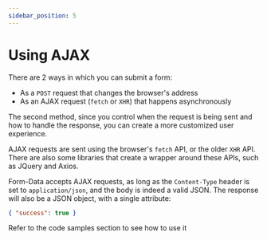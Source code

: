 ```yaml
---
sidebar_position: 5
---
```


# Using AJAX

There are 2 ways in which you can submit a form:
* As a `POST` request that changes the browser's address
* As an AJAX request (`fetch` or `XHR`) that happens asynchronously

The second method, since you control when the request is being sent and how to handle the response, you can create a more customized user experience.

AJAX requests are sent using the browser's `fetch` API, or the older `XHR` API. There are also some libraries that create a wrapper around these APIs, such as JQuery and Axios. 

Form-Data accepts AJAX requests, as long as the `Content-Type` header is set to `application/json`, and the body is indeed a valid JSON. 
The response will also be a JSON object, with a single attribute:
```json
{ "success": true }
```

Refer to the code samples section to see how to use it
